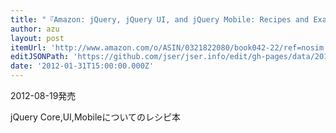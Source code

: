 ```yaml
---
title: "『Amazon: jQuery, jQuery UI, and jQuery Mobile: Recipes and Examples (Developer's Library) [Paperback]: Adriaan de Jonge, Visit Amazon's Adriaan de Jonge Page, search results, Learn about Author Central』"
author: azu
layout: post
itemUrl: 'http://www.amazon.com/o/ASIN/0321822080/book042-22/ref=nosim'
editJSONPath: 'https://github.com/jser/jser.info/edit/gh-pages/data/2012/01/index.json'
date: '2012-01-31T15:00:00.000Z'
---
```

2012-08-19発売

jQuery Core,UI,Mobileについてのレシピ本

